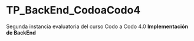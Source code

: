 # TP_BackEnd_CodoaCodo4
Segunda instancia evaluatoria del curso Codo a Codo 4.0
**Implementación de BackEnd**
